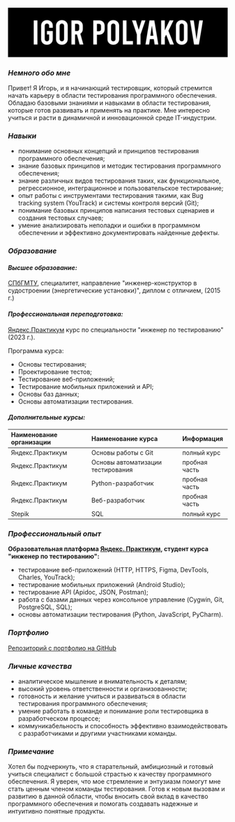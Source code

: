 [![Header](https://github.com/igorpolykov/igorpolykov/blob/master/pictures/Igor%20Polyakov.png)](https://github.com/igorpolykov)

### *Немного обо мне*

Привет! Я Игорь, и я начинающий тестировщик, который стремится начать карьеру в области тестирования программного обеспечения. Обладаю базовыми знаниями и навыками в области тестирования, которые готов развивать и применять на практике. Мне интересно учиться и расти в динамичной и инновационной среде IT-индустрии.

### *Навыки*

- понимание основных концепций и принципов тестирования программного обеспечения;
- знание базовых принципов и методик тестирования программного обеспечения;
- знание различных видов тестирования таких, как функциональное, регрессионное, интеграционное и пользовательское тестирование;
- опыт работы с инструментами тестирования такими, как Bug tracking system (YouTrack) и системы контроля версий (Git);
- понимание базовых принципов написания тестовых сценариев и создания тестовых случаев;
- умение анализировать неполадки и ошибки в программном обеспечении и эффективно документировать найденные дефекты.

### *Образование*

#### *Высшее образование:*

[СПбГМТУ][2], специалитет, направление "инженер-конструктор в судостроении (энергетические установки)", диплом с отличием, (2015 г.)

#### *Профессиональная переподготовка:*

[Яндекс.Практикум][1] курс по специальности "инженер по тестированию" (2023 г.).

Программа курса:

- Основы тестирования;
- Проектирование тестов;
- Тестирование веб-приложений;
- Тестирование мобильных приложений и API;
- Основы баз данных;
- Основы автоматизации тестирования.

#### *Дополнительные курсы:*

| Наименование организации  | Наименование курса                | Информация                |
|:------------------------- |:----------------------------------|:------------------------- |
| Яндекс.Практикум          | Основы работы с Git               | полный курс               |
| Яндекс.Практикум          | Основы автоматизации тестирования | пробная часть             |
| Яндекс.Практикум          | Python-разработчик                | пробная часть             |
| Яндекс.Практикум          | Веб-разработчик                   | пробная часть             |
| Stepik                    | SQL                               | полный курс               |

### *Профессиональный опыт*

**Образовательная платформа [Яндекс. Практикум][1], cтудент курса "инженер по тестированию":**

- тестирование веб-приложений (НТТР, НТТPS, Figma, DevTools, Charles, YouTrack);
- тестирование мобильных приложений (Android Studio);
- тестирование API (Apidoc, JSON, Postman);
- работа с базами данных через консольное управление (Cygwin, Git, PostgreSQL, SQL);
- основы автоматизации тестирования (Python, JavaScript, PyCharm).

### *Портфолио*

[Репозиторий с портфолио на GitHub][3]

### *Личные качества*

- аналитическое мышление и внимательность к деталям;
- высокий уровень ответственности и организованности;
- готовность и желание учиться и развиваться в области тестирования программного обеспечения;
- умение работать в команде и понимание роли тестировщика в разработческом процессе;
- коммуникабельность и способность эффективно взаимодействовать с разработчиками и другими участниками команды.

### *Примечание*

Хотел бы подчеркнуть, что я старательный, амбициозный и готовый учиться специалист с большой страстью к качеству программного обеспечения.
Я уверен, что мое стремление и энтузиазм помогут мне стать ценным членом команды тестирования. Готов к новым вызовам и развитию в данной области,
чтобы вносить свой вклад в качество программного обеспечения и помогать создавать надежные и интуитивно понятные продукты.

[1]: https://practicum.yandex.ru
[2]: https://www.smtu.ru
[3]: https://github.com/igorpolykov/portfolio